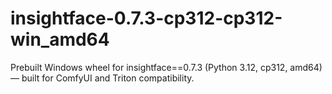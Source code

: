 # insightface-0.7.3-cp312-cp312-win_amd64
Prebuilt Windows wheel for insightface==0.7.3 (Python 3.12, cp312, amd64) — built for ComfyUI and Triton compatibility.

